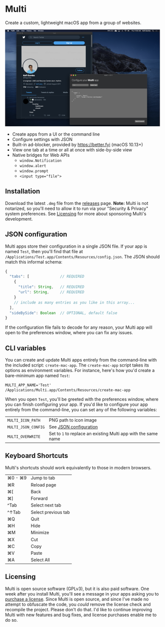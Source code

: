 # Multi

Create a custom, lightweight macOS app from a group of websites.

![Screenshot of a custom Twitter app created with Multi. The custom app, Twiit, wraps twitter.com. Multi is shown in dark mode.](Assets/screenshot-dark.png)

 - Create apps from a UI or the command line
 - Configure settings with JSON
 - Built-in ad-blocker, provided by <https://better.fyi> (macOS 10.13+)
 - View one tab at a time or all at once with side-by-side view
 - Native bridges for Web APIs
     - `window.Notification`
     - `window.alert`
     - `window.prompt`
     - `<input type="file">`

## Installation

Download the latest `.dmg` file from the [releases](https://github.com/hkgumbs/multi/releases) page.
**Note:** Multi is not notarized, so you'll need to allow it to run via your "Security & Privacy" system preferences.
See [Licensing](#licensing) for more about sponsoring Multi's development.

## JSON configuration

Multi apps store their configuration in a single JSON file.
If your app is named `Test`, then you'll find that file at `/Applications/Test.app/Contents/Resources/config.json`.
The JSON should match this informal schema:

```js
{
  "tabs": [              // REQUIRED
    {
      "title": String,   // REQUIRED
      "url": String,     // REQUIRED
    }
    // include as many entries as you like in this array...
  ],
  "sideBySide": Boolean  // OPTIONAL, default false
}
```

If the configuration file fails to decode for any reason, your Multi app will open to the preferences window, where you can fix any issues.


## CLI variables

You can create and update Multi apps entirely from the command-line with the included script: `create-mac-app`.
The `create-mac-app` script takes its options as environment variables.
For instance, here's how you'd create a bare-minimum app named `Test`:

```
MULTI_APP_NAME='Test' /Applications/Multi.app/Contents/Resources/create-mac-app
```

When you open `Test`, you'll be greeted with the preferences window, where you can finish configuring your app.
If you'd like to configure your app entirely from the command-line, you can set any of the following variables:

|                     |                                                                |
|---------------------|----------------------------------------------------------------|
| `MULTI_ICON_PATH`   | PNG path to icon image                                         |
| `MULTI_JSON_CONFIG` | See [JSON configuration](#json-configuration)                  |
| `MULTI_OVERWRITE`   | Set to `1` to replace an existing Multi app with the same name |


## Keyboard Shortcuts

Multi's shortcuts should work equivalently to those in modern browsers.

|         |                     |
|---------|---------------------|
| ⌘0 - ⌘9 | Jump to tab         |
| ⌘R      | Reload page         |
| ⌘[      | Back                |
| ⌘]      | Forward             |
| ^Tab    | Select next tab     |
| ^↑Tab   | Select previous tab |
| ⌘Q      | Quit                |
| ⌘H      | Hide                |
| ⌘M      | Minimize            |
| ⌘X      | Cut                 |
| ⌘C      | Copy                |
| ⌘V      | Paste               |
| ⌘A      | Select All          |


## Licensing

Multi is open source software (GPLv3), but it is also paid software.
One week after you install Multi, you'll see a message in your apps asking you to
[purchase a license](https://gumbs.llc/multi/).
Since Multi is open source, and since I've made no attempt to obfuscate the code, you _could_ remove the license check and recompile the project.
Please don't do that.
I'd like to continue improving Multi with new features and bug fixes, and license purchases enable me to do so.
